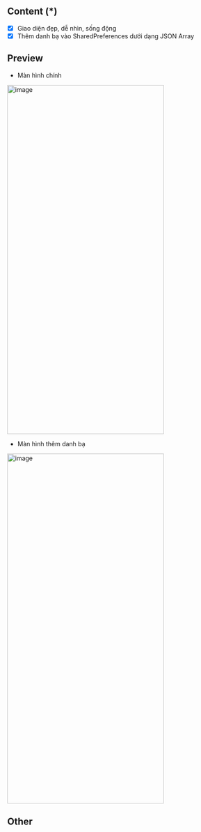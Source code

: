 ## Content (*)

- [x] Giao diện đẹp, dễ nhìn, sống động
- [x] Thêm danh bạ vào SharedPreferences dưới dạng JSON Array

## Preview
- Màn hình chính
<img width="360" height="802" alt="image" src="https://github.com/user-attachments/assets/ea330c9d-2af0-4dbb-83fc-4ba04b593211" />


- Màn hình thêm danh bạ
<img width="360" height="804" alt="image" src="https://github.com/user-attachments/assets/d8474bab-f650-4800-a6e7-17e59b0914ab" />

## Other
